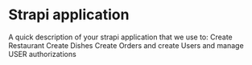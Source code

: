 # Strapi application

A quick description of your strapi application that we use to:
Create Restaurant 
Create Dishes
Create Orders
and create Users and manage USER authorizations


